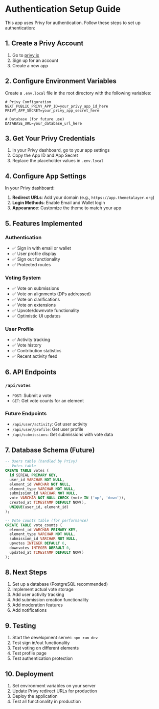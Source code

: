 # Authentication Setup Guide

This app uses Privy for authentication. Follow these steps to set up authentication:

## 1. Create a Privy Account

1. Go to [privy.io](https://privy.io)
2. Sign up for an account
3. Create a new app

## 2. Configure Environment Variables

Create a `.env.local` file in the root directory with the following variables:

```env
# Privy Configuration
NEXT_PUBLIC_PRIVY_APP_ID=your_privy_app_id_here
PRIVY_APP_SECRET=your_privy_app_secret_here

# Database (for future use)
DATABASE_URL=your_database_url_here
```

## 3. Get Your Privy Credentials

1. In your Privy dashboard, go to your app settings
2. Copy the App ID and App Secret
3. Replace the placeholder values in `.env.local`

## 4. Configure App Settings

In your Privy dashboard:

1. **Redirect URLs**: Add your domain (e.g., `https://app.themetalayer.org`)
2. **Login Methods**: Enable Email and Wallet login
3. **Appearance**: Customize the theme to match your app

## 5. Features Implemented

### Authentication
- ✅ Sign in with email or wallet
- ✅ User profile display
- ✅ Sign out functionality
- ✅ Protected routes

### Voting System
- ✅ Vote on submissions
- ✅ Vote on alignments (DPs addressed)
- ✅ Vote on clarifications
- ✅ Vote on extensions
- ✅ Upvote/downvote functionality
- ✅ Optimistic UI updates

### User Profile
- ✅ Activity tracking
- ✅ Vote history
- ✅ Contribution statistics
- ✅ Recent activity feed

## 6. API Endpoints

### `/api/votes`
- `POST`: Submit a vote
- `GET`: Get vote counts for an element

### Future Endpoints
- `/api/user/activity`: Get user activity
- `/api/user/profile`: Get user profile
- `/api/submissions`: Get submissions with vote data

## 7. Database Schema (Future)

```sql
-- Users table (handled by Privy)
-- Votes table
CREATE TABLE votes (
  id SERIAL PRIMARY KEY,
  user_id VARCHAR NOT NULL,
  element_id VARCHAR NOT NULL,
  element_type VARCHAR NOT NULL,
  submission_id VARCHAR NOT NULL,
  vote VARCHAR NOT NULL CHECK (vote IN ('up', 'down')),
  created_at TIMESTAMP DEFAULT NOW(),
  UNIQUE(user_id, element_id)
);

-- Vote counts table (for performance)
CREATE TABLE vote_counts (
  element_id VARCHAR PRIMARY KEY,
  element_type VARCHAR NOT NULL,
  submission_id VARCHAR NOT NULL,
  upvotes INTEGER DEFAULT 0,
  downvotes INTEGER DEFAULT 0,
  updated_at TIMESTAMP DEFAULT NOW()
);
```

## 8. Next Steps

1. Set up a database (PostgreSQL recommended)
2. Implement actual vote storage
3. Add user activity tracking
4. Add submission creation functionality
5. Add moderation features
6. Add notifications

## 9. Testing

1. Start the development server: `npm run dev`
2. Test sign in/out functionality
3. Test voting on different elements
4. Test profile page
5. Test authentication protection

## 10. Deployment

1. Set environment variables on your server
2. Update Privy redirect URLs for production
3. Deploy the application
4. Test all functionality in production 